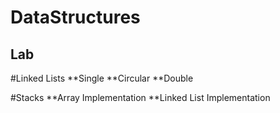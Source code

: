 # DataStructures
## Lab

#Linked Lists
**Single
**Circular
**Double

#Stacks
**Array Implementation
**Linked List Implementation
